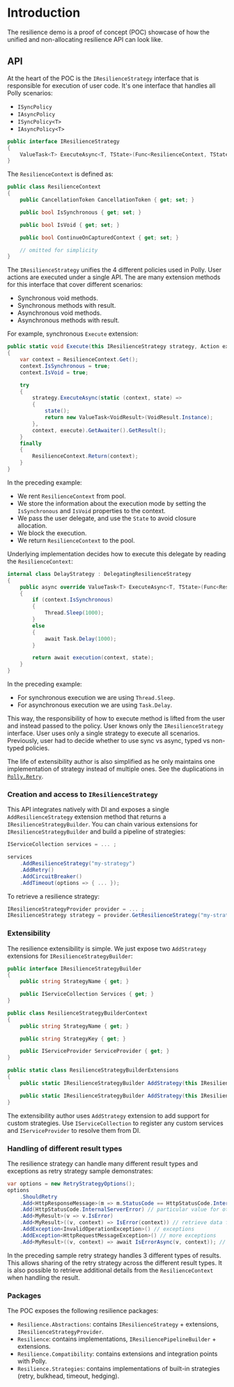 # Introduction

The resilience demo is a proof of concept (POC) showcase of how the unified and non-allocating resilience API can look like.

## API

At the heart of the POC is the `IResilienceStrategy` interface that is responsible for execution of user code. It's one interface that handles all Polly scenarios:

- `ISyncPolicy`
- `IAsyncPolicy`
- `ISyncPolicy<T>`
- `IAsyncPolicy<T>`

``` csharp
public interface IResilienceStrategy
{
    ValueTask<T> ExecuteAsync<T, TState>(Func<ResilienceContext, TState, ValueTask<T>> execution, ResilienceContext context, TState state);
}
```

The `ResilienceContext` is defined as:

``` csharp
public class ResilienceContext
{
    public CancellationToken CancellationToken { get; set; }

    public bool IsSynchronous { get; set; }

    public bool IsVoid { get; set; }

    public bool ContinueOnCapturedContext { get; set; }

    // omitted for simplicity
}
```

The `IResilienceStrategy` unifies the 4 different policies used in Polly. User actions are executed under a single API. The are many extension
methods for this interface that cover different scenarios:

- Synchronous void methods.
- Synchronous methods with result.
- Asynchronous void methods.
- Asynchronous methods with result.

For example, synchronous `Execute` extension:

``` csharp
public static void Execute(this IResilienceStrategy strategy, Action execute)
{
    var context = ResilienceContext.Get();
    context.IsSynchronous = true;
    context.IsVoid = true;

    try
    {
        strategy.ExecuteAsync(static (context, state) =>
        {
            state();
            return new ValueTask<VoidResult>(VoidResult.Instance);
        }, 
        context, execute).GetAwaiter().GetResult();
    }
    finally
    {
        ResilienceContext.Return(context);
    }
}
```

In the preceding example:

- We rent `ResilienceContext` from pool.
- We store the information about the execution mode by setting the `IsSynchronous` and `IsVoid` properties to the context.
- We pass the user delegate, and use the `State` to avoid closure allocation.
- We block the execution.
- We return `ResilienceContext` to the pool.

Underlying implementation decides how to execute this delegate by reading the `ResilienceContext`:

``` csharp
internal class DelayStrategy : DelegatingResilienceStrategy
{
    public async override ValueTask<T> ExecuteAsync<T, TState>(Func<ResilienceContext, TState, ValueTask<T>> execution, ResilienceContext context, TState state)
    {
        if (context.IsSynchronous)
        {
            Thread.Sleep(1000);
        }
        else
        {
            await Task.Delay(1000);
        }

        return await execution(context, state);
    }
}
```

In the preceding example:

- For synchronous execution we are using `Thread.Sleep`.
- For asynchronous execution we are using `Task.Delay`.

This way, the responsibility of how to execute method is lifted from the user and instead passed to the policy. User knows only the `IResilienceStrategy` interface. User uses only a single strategy to execute all scenarios. Previously, user had to decide whether to use sync vs async, typed vs non-typed policies.

The life of extensibility author is also simplified as he only maintains one implementation of strategy instead of multiple ones. See the duplications in [`Polly.Retry`](https://github.com/App-vNext/Polly/tree/master/src/Polly/Retry).

### Creation and access to `IResilienceStrategy`

This API integrates natively with DI and exposes a single `AddResilienceStrategy` extension method that returns a `IResilienceStrategyBuilder`. You can chain various extensions for `IResilienceStrategyBuilder` and build a pipeline of strategies:

``` csharp
IServiceCollection services = ... ;

services
    .AddResilienceStrategy("my-strategy")
    .AddRetry()
    .AddCircuitBreaker()
    .AddTimeout(options => { ... });
```

To retrieve a resilience strategy:

``` csharp
IResilienceStrategyProvider provider = ... ;
IResilienceStrategy strategy = provider.GetResilienceStrategy("my-strategy");
```

### Extensibility

The resilience extensibility is simple. We just expose two `AddStrategy` extensions for `IResilienceStrategyBuilder`:

``` csharp
public interface IResilienceStrategyBuilder
{
    public string StrategyName { get; }

    public IServiceCollection Services { get; }
}

public class ResilienceStrategyBuilderContext
{
    public string StrategyName { get; }

    public string StrategyKey { get; }

    public IServiceProvider ServiceProvider { get; }
}

public static class ResilienceStrategyBuilderExtensions
{
    public static IResilienceStrategyBuilder AddStrategy(this IResilienceStrategyBuilder builder, IResilienceStrategy strategy);

    public static IResilienceStrategyBuilder AddStrategy(this IResilienceStrategyBuilder builder, Func<ResilienceStrategyBuilderContext, IResilienceStrategy> factory);
}
```

The extensibility author uses `AddStrategy` extension to add support for custom strategies. Use  `IServiceCollection` to register any custom services and `IServiceProvider` to resolve them from DI.

### Handling of different result types

The resilience strategy can handle many different result types and exceptions as retry strategy sample demonstrates:

``` csharp
var options = new RetryStrategyOptions();
options
    .ShouldRetry
    .Add<HttpResponseMessage>(m => m.StatusCode == HttpStatusCode.InternalServerError) // inspecting the result
    .Add(HttpStatusCode.InternalServerError) // particular value for other type
    .Add<MyResult>(v => v.IsError)
    .Add<MyResult>((v, context) => IsError(context)) // retrieve data from context for evaluation
    .AddException<InvalidOperationException>() // exceptions
    .AddException<HttpRequestMessageException>() // more exceptions
    .Add<MyResult>((v, context) => await IsErrorAsync(v, context)); // async predicates
```

In the preceding sample retry strategy handles 3 different types of results. This allows sharing of the retry strategy across the different result types. It is also possible to retrieve additional details from the `ResilienceContext` when handling the result.

### Packages

The POC exposes the following resilience packages:

- `Resilience.Abstractions`: contains `IResilienceStrategy` + extensions, `IResilienceStrategyProvider`.
- `Resilience`: contains implementations, `IResiliencePipelineBuilder` + extensions.
- `Resilience.Compatibility`: contains extensions and integration points with Polly.
- `Resilience.Strategies`: contains implementations of built-in strategies (retry, bulkhead, timeout, hedging).
